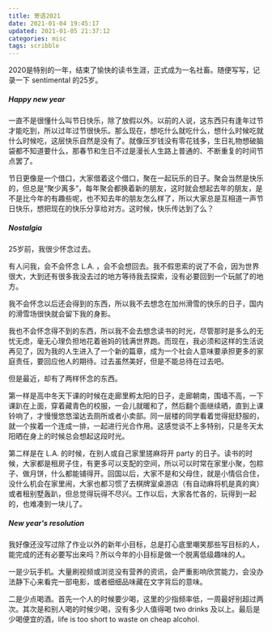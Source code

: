 ```yaml
---
title: 寄语2021
date: 2021-01-04 19:45:17
updated: 2021-01-05 21:37:12
categories: misc
tags: scribble
---
```


2020是特别的一年，结束了愉快的读书生涯，正式成为一名社畜。随便写写，记录一下 sentimental 的25岁。

<!--more-->

##### Happy new year

一直不是很懂什么叫节日快乐，除了放假以外。以前的人说，这东西只有逢年过节才能吃到，所以过年过节很快乐。那么现在，想吃什么就吃什么，想什么时候吃就什么时候吃，这层快乐自然是没有了。就像压岁钱没有零花钱多，生日礼物想破脑袋都不知道要什么，那春节和生日不过是漫长人生路上普通的、不断重复的时间节点罢了。

节日更像是一个借口，大家借着这个借口，聚在一起玩乐的日子。聚会当然是快乐的，但总是“聚少离多”，每年聚会都换着新的朋友，这时就会想起去年的朋友，是不是比今年的有趣些呢，也不知去年的朋友怎么样了，所以大家总是互相道一声节日快乐，想把现在的快乐分享给对方。这时候，快乐传达到了么？

##### Nostalgia

25岁前，我很少怀念过去。

有人问我，会不会怀念 L.A. ，会不会想回去。我不假思索的说了不会，因为世界很大，大到还有很多我没去过的地方等待我去探索，没有必要回到一个玩腻了的地方。

我不会怀念以后还会得到的东西，所以我不去想念在加州滑雪的快乐的日子，国内的滑雪场很快就会留下我的身影。

我也不会怀念得不到的东西，所以我不会去想念读书的时光，尽管那时是多么的无忧无虑，毫无心理负担地花着爸妈的钱满世界跑。而现在，我必须和这样的生活说再见了，因为我的人生进入了一个新的篇章，成为一个社会人意味要承担更多的家庭责任，要回应他人的期待。过去虽然美好，但是不能总待在过去吧。

但是最近，却有了两样怀念的东西。

第一样是高中冬天下课的时候在走廊里孵太阳的日子，走廊朝南，围墙不高，一下课趴在上面，穿着藏青色的校服，一会儿就暖和了，然后翻个面继续晒，直到上课铃响了，才慢慢悠悠溜达去厕所或者小卖部。同一层楼的同学看着觉得挺舒服的，就一个挨着一个连成一排，一起进行光合作用。这感觉谈不上多特别，只是冬天太阳晒在身上的时候总会想起这段时光。

第二样是在 L.A. 的时候，在别人或自己家里搓麻将开 party 的日子。读书的时候，大家都是租房子住，有更多可以支配的空间，所以可以时常在家里小聚，包粽子、做月饼，什么都能铺得开。回国以后，大家不是和父母住，就是小情侣合住，没什么机会在家里闹，大家也都习惯了去棋牌室桌游店（有自动麻将机是真的爽）或者租别墅轰趴，但总觉得玩得不尽兴。工作以后，大家各忙各的，玩得到一起的，也难凑到一块儿了。

##### New year's resolution

我好像还没写过除了作业以外的新年小目标，总是打心底里嘲笑那些写目标的人，能完成的还有必要写出来吗？所以今年的小目标是做一个脱离低级趣味的人。

一是少玩手机。大量刷视频或浏览没有营养的资讯，会严重影响欣赏能力，会没办法静下心来看完一部电影，或者细细品味藏在文字背后的意味。

二是少点喝酒。首先一个人的时候要少喝，这里的少指频率低，一周最好别超过两次。其次是和别人喝的时候少喝，没有多少人值得喝 two drinks 及以上。最后是少喝便宜的酒，life is too short to waste on cheap alcohol.


